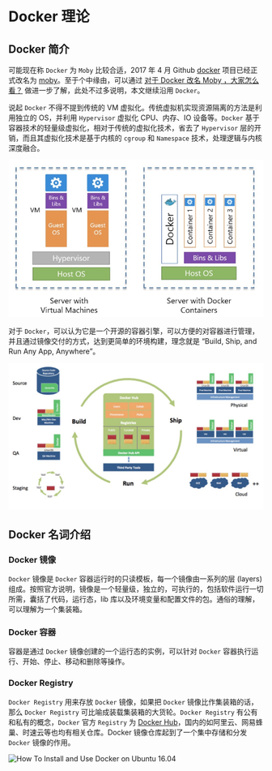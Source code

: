 # Docker 理论

## Docker 简介

可能现在称 `Docker` 为 `Moby` 比较合适，2017 年 4 月 Github [docker](https://github.com/docker/docker) 项目已经正式改名为 [moby](https://github.com/moby/moby)。至于个中缘由，可以通过 [对于 Docker 改名 Moby ，大家怎么看？](https://www.zhihu.com/question/58805021) 做进一步了解，此处不过多说明，本文继续沿用 `Docker`。

说起 `Docker` 不得不提到传统的 VM 虚拟化。传统虚拟机实现资源隔离的方法是利用独立的 OS，并利用 `Hypervisor` 虚拟化 CPU、内存、IO 设备等。`Docker` 基于容器技术的轻量级虚拟化，相对于传统的虚拟化技术，省去了 `Hypervisor` 层的开销，而且其虚拟化技术是基于内核的 `cgroup` 和 `Namespace` 技术，处理逻辑与内核深度融合。

![Docker vs VM](images/docker-vs-vm.png)

对于 `Docker`，可以认为它是一个开源的容器引擎，可以方便的对容器进行管理，并且通过镜像交付的方式，达到更简单的环境构建，理念就是 “Build, Ship, and Run Any App, Anywhere”。

![Docker run build ship](images/docker-build-ship.png)

## Docker 名词介绍

### Docker 镜像

`Docker` 镜像是 `Docker` 容器运行时的只读模板，每一个镜像由一系列的层 (layers) 组成。按照官方说明，镜像是一个轻量级，独立的，可执行的，包括软件运行一切所需，囊括了代码，运行态，lib 库以及环境变量和配置文件的包。通俗的理解，可以理解为一个集装箱。

### Docker 容器

容器是通过 `Docker` 镜像创建的一个运行态的实例，可以针对 `Docker` 容器执行运行、开始、停止、移动和删除等操作。

### Docker Registry

`Docker Registry` 用来存放 `Docker` 镜像，如果把 `Docker` 镜像比作集装箱的话，那么 `Docker Registry` 可比喻成装载集装箱的大货轮。`Docker Registry` 有公有和私有的概念，`Docker` 官方 `Registry` 为 [Docker Hub](https://hub.docker.com)，国内的如阿里云、网易蜂巢、时速云等也均有相关仓库。Docker 镜像仓库起到了一个集中存储和分发 `Docker` 镜像的作用。

![How To Install and Use Docker on Ubuntu 16.04](https://community-cdn-digitalocean-com.global.ssl.fastly.net/assets/tutorials/images/large/Docker_Install_mostov_twitter-_-facebook-2.png?1481222610)

